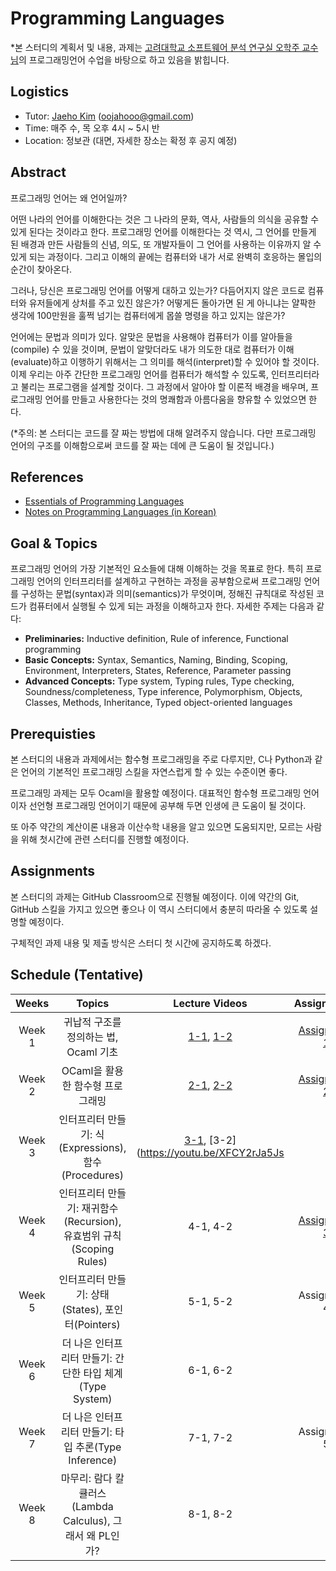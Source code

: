 # Programming Languages

*본 스터디의 계획서 및 내용, 과제는 [고려대학교 소프트웨어 분석 연구실 오학주 교수님](http://prl.korea.ac.kr/~pronto/home/)의 프로그래밍언어 수업을 바탕으로 하고 있음을 밝힙니다.

## Logistics
- Tutor: [Jaeho Kim](https://oojahooo.github.io) (oojahooo@gmail.com)
- Time: 매주 수, 목 오후 4시 ~ 5시 반
- Location: 정보관 (대면, 자세한 장소는 확정 후 공지 예정)

## Abstract
프로그래밍 언어는 왜 언어일까?

어떤 나라의 언어를 이해한다는 것은 그 나라의 문화, 역사, 사람들의 의식을 공유할 수 있게 된다는 것이라고 한다.
프로그래밍 언어를 이해한다는 것 역시, 그 언어를 만들게 된 배경과 만든 사람들의 신념, 의도, 또 개발자들이 그 언어를 사용하는 이유까지 알 수 있게 되는 과정이다.
그리고 이해의 끝에는 컴퓨터와 내가 서로 완벽히 호응하는 몰입의 순간이 찾아온다.

그러나, 당신은 프로그래밍 언어를 어떻게 대하고 있는가?
다듬어지지 않은 코드로 컴퓨터와 유저들에게 상처를 주고 있진 않은가?
어떻게든 돌아가면 된 게 아니냐는 얄팍한 생각에 100만원을 훌쩍 넘기는 컴퓨터에게 몹쓸 명령을 하고 있지는 않은가?

언어에는 문법과 의미가 있다.
알맞은 문법을 사용해야 컴퓨터가 이를 알아들을(compile) 수 있을 것이며, 문법이 알맞더라도 내가 의도한 대로 컴퓨터가 이해(evaluate)하고 이행하기 위해서는 그 의미를 해석(interpret)할 수 있어야 할 것이다.
이제 우리는 아주 간단한 프로그래밍 언어를 컴퓨터가 해석할 수 있도록, 인터프리터라고 불리는 프로그램을 설계할 것이다.
그 과정에서 알아야 할 이론적 배경을 배우며, 프로그래밍 언어를 만들고 사용한다는 것의 명쾌함과 아름다움을 향유할 수 있었으면 한다.

(*주의: 본 스터디는 코드를 잘 짜는 방법에 대해 알려주지 않습니다. 다만 프로그래밍 언어의 구조를 이해함으로써 코드를 잘 짜는 데에 큰 도움이 될 것입니다.)

## References
- [Essentials of Programming Languages](https://www.amazon.com/gp/product/0262062798?ie=UTF8&tag=ucmbread-20&linkCode=as2&camp=1789&creative=9325&creativeASIN=0262062798)
- [Notes on Programming Languages (in Korean)](http://prl.korea.ac.kr/~pronto/home/courses/cose212/2019/pl-book-draft.pdf)

## Goal & Topics
프로그래밍 언어의 가장 기본적인 요소들에 대해 이해하는 것을 목표로 한다.
특히 프로그래밍 언어의 인터프리터를 설계하고 구현하는 과정을 공부함으로써 프로그래밍 언어를 구성하는 문법(syntax)과 의미(semantics)가 무엇이며, 정해진 규칙대로 작성된 코드가 컴퓨터에서 실행될 수 있게 되는 과정을 이해하고자 한다.
자세한 주제는 다음과 같다:

- **Preliminaries:** Inductive definition, Rule of inference, Functional programming
- **Basic Concepts:** Syntax, Semantics, Naming, Binding, Scoping, Environment, Interpreters, States, Reference, Parameter passing
- **Advanced Concepts:** Type system, Typing rules, Type checking, Soundness/completeness, Type inference, Polymorphism, Objects, Classes, Methods, Inheritance, Typed object-oriented languages

## Prerequisties
본 스터디의 내용과 과제에서는 함수형 프로그래밍을 주로 다루지만, C나 Python과 같은 언어의 기본적인 프로그래밍 스킬을 자연스럽게 할 수 있는 수준이면 좋다.

프로그래밍 과제는 모두 Ocaml을 활용할 예정이다.
대표적인 함수형 프로그래밍 언어이자 선언형 프로그래밍 언어이기 때문에 공부해 두면 인생에 큰 도움이 될 것이다.

또 아주 약간의 계산이론 내용과 이산수학 내용을 알고 있으면 도움되지만, 모르는 사람을 위해 첫시간에 관련 스터디를 진행할 예정이다.

## Assignments
본 스터디의 과제는 GitHub Classroom으로 진행될 예정이다.
이에 약간의 Git, GitHub 스킬을 가지고 있으면 좋으나 이 역시 스터디에서 충분히 따라올 수 있도록 설명할 예정이다.

구체적인 과제 내용 및 제출 방식은 스터디 첫 시간에 공지하도록 하겠다.

## Schedule (Tentative)
|Weeks|Topics|Lecture Videos|Assignments|
|:---:|:---:|:---:|:---:|
|Week 1|귀납적 구조를 정의하는 법, Ocaml 기초|[1-1](https://youtu.be/6_7SOjb13DE), [1-2](https://youtu.be/qrL-4JyL1i0)|[Assignment 1](https://classroom.github.com/a/-ZucFpOD)|
|Week 2|OCaml을 활용한 함수형 프로그래밍|[2-1](https://youtu.be/54rwCzb0Qxg), [2-2](https://youtu.be/xz5mTx20LF0)|[Assignment 2](https://classroom.github.com/a/m7O-j0zq)|
|Week 3|인터프리터 만들기: 식(Expressions), 함수(Procedures)|[3-1](https://youtu.be/9SrQGQ0G54Y), [3-2](https://youtu.be/XFCY2rJa5Js||
|Week 4|인터프리터 만들기: 재귀함수(Recursion), 유효범위 규칙(Scoping Rules)|4-1, 4-2|[Assignment 3](https://classroom.github.com/a/FhJhhdbN)|
|Week 5|인터프리터 만들기: 상태(States), 포인터(Pointers)|5-1, 5-2|Assignment 4|
|Week 6|더 나은 인터프리터 만들기: 간단한 타입 체계(Type System)|6-1, 6-2||
|Week 7|더 나은 인터프리터 만들기: 타입 추론(Type Inference)|7-1, 7-2|Assignment 5|
|Week 8|마무리: 람다 칼큘러스(Lambda Calculus), 그래서 왜 PL인가?|8-1, 8-2||
